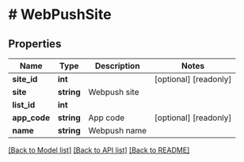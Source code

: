 # # WebPushSite

## Properties

Name | Type | Description | Notes
------------ | ------------- | ------------- | -------------
**site_id** | **int** |  | [optional] [readonly] 
**site** | **string** | Webpush site | 
**list_id** | **int** |  | 
**app_code** | **string** | App code | [optional] [readonly] 
**name** | **string** | Webpush name | 

[[Back to Model list]](../../README.md#documentation-for-models) [[Back to API list]](../../README.md#documentation-for-api-endpoints) [[Back to README]](../../README.md)


